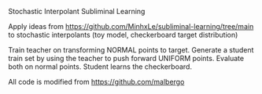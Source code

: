 Stochastic Interpolant Subliminal Learning

Apply ideas from https://github.com/MinhxLe/subliminal-learning/tree/main to stochastic interpolants (toy model, checkerboard target distribution)

Train teacher on transforming NORMAL points to target. Generate a student train set by using the teacher to push forward UNIFORM points. Evaluate both on normal points. Student learns the checkerboard.

All code is modified from https://github.com/malbergo 
